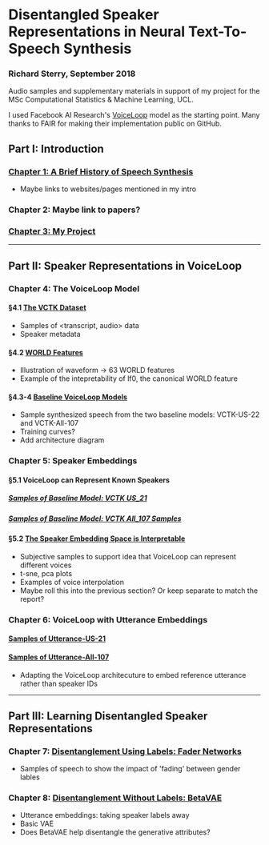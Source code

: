 
# Disentangled Speaker Representations in Neural Text-To-Speech Synthesis
### Richard Sterry, September 2018
Audio samples and supplementary materials in support of my project for the MSc Computational Statistics & Machine Learning, UCL.

I used Facebook AI Research's [VoiceLoop](https://github.com/facebookresearch/loop) model as the starting point. Many thanks to FAIR for making their implementation public on GitHub. 


## Part I: Introduction
### [Chapter 1: A Brief History of Speech Synthesis](introduction_resources.md)
* Maybe links to websites/pages mentioned in my intro

### Chapter 2: Maybe link to papers?

### [Chapter 3: My Project](architecture_overview.md)

<hr>

## Part II: Speaker Representations in VoiceLoop 
### Chapter 4: The VoiceLoop Model
#### §4.1 [The VCTK Dataset](vctk.md)
* Samples of <transcript, audio> data
* Speaker metadata

#### §4.2 [WORLD Features](world_features.md)
* Illustration of waveform -> 63 WORLD features
* Example of the intepretability of lf0, the canonical WORLD feature

#### §4.3-4 [Baseline VoiceLoop Models](voiceloop_baseline.md)
* Sample synthesized speech from the two baseline models: VCTK-US-22 and VCTK-All-107
* Training curves?
* Add architecture diagram


### Chapter 5: Speaker Embeddings
#### §5.1 VoiceLoop can Represent Known Speakers
##### [Samples of Baseline Model: VCTK US_21](vctk_us_22_samples.md)
##### [Samples of Baseline Model: VCTK All_107 Samples](vctk_all_107_samples.md)
#### §5.2 [The Speaker Embedding Space is Interpretable](speakers_in_voiceloop.md)
* Subjective samples to support idea that VoiceLoop can represent different voices
* t-sne, pca plots
* Examples of voice interpolation
* Maybe roll this into the previous section? Or keep separate to match the report?

### Chapter 6: VoiceLoop with Utterance Embeddings
#### [Samples of Utterance-US-21](utterance_embeddings_us.md)
#### [Samples of Utterance-All-107](utterance_embeddings_all.md)
* Adapting the VoiceLoop architecuture to embed reference utterance rather than speaker IDs

<hr>

## Part III: Learning Disentangled Speaker Representations 
### Chapter 7:  [Disentanglement Using Labels: Fader Networks](fader_networks.md)
* Samples of speech to show the impact of 'fading' between gender lables

### Chapter 8: [Disentanglement Without Labels: BetaVAE](betavae.md)
* Utterance embeddings: taking speaker labels away
* Basic VAE
* Does BetaVAE help disentangle the generative attributes?
